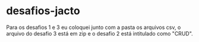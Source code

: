 # desafios-jacto

Para os desafios 1 e 3 eu coloquei junto com a pasta os arquivos csv, o arquivo do desafio 3 está em zip e o desafio 2 está intitulado como "CRUD".
